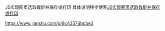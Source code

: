 JS实现网页选取截屏并保存或打印
具体说明移步博客[JS实现网页选取截屏并保存或打印](https://blog.gallifrey.cn/?p=341)

https://www.jianshu.com/p/8c43576bdbe3
